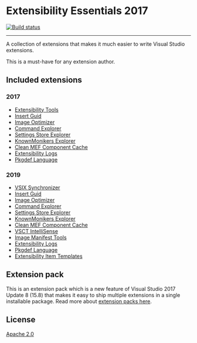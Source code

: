 # Extensibility Essentials 2017

[![Build status](https://ci.appveyor.com/api/projects/status/6322ui5tjeovphnw?svg=true)](https://ci.appveyor.com/project/madskristensen/extensibilityessentials)

---------------------------------------

A collection of extensions that makes it much easier to write Visual Studio extensions.

This is a must-have for any extension author.

## Included extensions

### 2017

* [Extensibility Tools](https://marketplace.visualstudio.com/items?itemName=MadsKristensen.ExtensibilityTools)
* [Insert Guid](https://marketplace.visualstudio.com/items?itemName=MadsKristensen.insertguid)
* [Image Optimizer](https://marketplace.visualstudio.com/items?itemName=MadsKristensen.ImageOptimizer)
* [Command Explorer](https://marketplace.visualstudio.com/items?itemName=MadsKristensen.CommandExplorer)
* [Settings Store Explorer](https://marketplace.visualstudio.com/items?itemName=PaulHarrington.SettingsStoreExplorer)
* [KnownMonikers Explorer](https://marketplace.visualstudio.com/items?itemName=MadsKristensen.KnownMonikersExplorer)
* [Clean MEF Component Cache](https://marketplace.visualstudio.com/items?itemName=MadsKristensen.ClearMEFComponentCache)
* [Extensibility Logs](https://marketplace.visualstudio.com/items?itemName=YannDuran.ExtensibilityLogs)
* [Pkgdef Language](https://marketplace.visualstudio.com/items?itemName=MadsKristensen.PkgdefLanguage)

### 2019

* [VSIX Synchronizer](https://marketplace.visualstudio.com/items?itemName=MadsKristensen.VsixSynchronizer)
* [Insert Guid](https://marketplace.visualstudio.com/items?itemName=MadsKristensen.insertguid)
* [Image Optimizer](https://marketplace.visualstudio.com/items?itemName=MadsKristensen.ImageOptimizer)
* [Command Explorer](https://marketplace.visualstudio.com/items?itemName=MadsKristensen.CommandExplorer)
* [Settings Store Explorer](https://marketplace.visualstudio.com/items?itemName=PaulHarrington.SettingsStoreExplorer)
* [KnownMonikers Explorer](https://marketplace.visualstudio.com/items?itemName=MadsKristensen.KnownMonikersExplorer)
* [Clean MEF Component Cache](https://marketplace.visualstudio.com/items?itemName=MadsKristensen.ClearMEFComponentCache)
* [VSCT IntelliSense](https://marketplace.visualstudio.com/items?itemName=MadsKristensen.VsctIntellisense)
* [Image Manifest Tools](https://marketplace.visualstudio.com/items?itemName=MadsKristensen.ImageManifestTools)
* [Extensibility Logs](https://marketplace.visualstudio.com/items?itemName=YannDuran.ExtensibilityLogs)
* [Pkgdef Language](https://marketplace.visualstudio.com/items?itemName=MadsKristensen.PkgdefLanguage)
* [Extensibility Item Templates](https://marketplace.visualstudio.com/items?itemName=MadsKristensen.ExtensibilityItemTemplates)

## Extension pack
This is an extension pack which is a new feature of Visual Studio 2017 Update 8 (15.8) that makes it easy to ship multiple extensions in a single installable package. Read more about [extension packs here](https://docs.microsoft.com/en-us/visualstudio/extensibility/walkthough-create-extension-pack).

## License
[Apache 2.0](LICENSE)